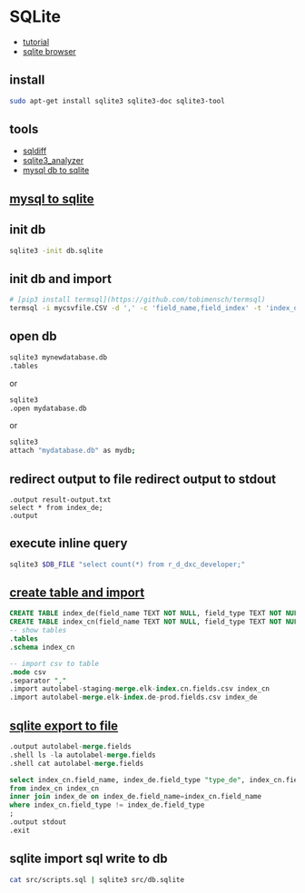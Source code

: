# SQLite 
* [tutorial](https://alphacodingskills.com/sqlite/sqlite-tutorial.php)
* [sqlite browser](https://github.com/sqlitebrowser/sqlitebrowser#ubuntu-and-derivatives)

## install 
```sh
sudo apt-get install sqlite3 sqlite3-doc sqlite3-tool
```

## tools
* [sqldiff](https://www.sqlite.org/sqldiff.html)
* [sqlite3_analyzer](https://www.sqlite.org/sqlanalyze.html)
* [mysql db to sqlite](https://pypi.org/project/mysql-to-sqlite3/)

## [mysql to sqlite](https://github.com/cherkavi/docker-images/blob/master/mariadb-mysql/README.md#convert-mysql-to-sqlite)

## init db
```sh
sqlite3 -init db.sqlite
```

## init db and import 
```sh
# [pip3 install termsql](https://github.com/tobimensch/termsql)
termsql -i mycsvfile.CSV -d ',' -c 'field_name,field_index' -t 'index_de' -o mynewdatabase.db
```

## open db
```sh
sqlite3 mynewdatabase.db
.tables
```
or
```sh
sqlite3
.open mydatabase.db
```
or 
```sh
sqlite3
attach "mydatabase.db" as mydb;
```
## redirect output to file redirect output to stdout
```
.output result-output.txt
select * from index_de;
.output
```
## execute inline query
```sh
sqlite3 $DB_FILE "select count(*) from r_d_dxc_developer;"
```

## [create table and import](https://sqlite.org/cli.html#importing_files_as_csv_or_other_formats)
```sql
CREATE TABLE index_de(field_name TEXT NOT NULL, field_type TEXT NOT NULL );
CREATE TABLE index_cn(field_name TEXT NOT NULL, field_type TEXT NOT NULL );
-- show tables 
.tables
.schema index_cn

-- import csv to table 
.mode csv
.separator ","
.import autolabel-staging-merge.elk-index.cn.fields.csv index_cn
.import autolabel-merge.elk-index.de-prod.fields.csv index_de
```

## [sqlite export to file](https://sqlite.org/cli.html#export_to_csv)
```sql
.output autolabel-merge.fields
.shell ls -la autolabel-merge.fields
.shell cat autolabel-merge.fields

select index_cn.field_name, index_de.field_type "type_de", index_cn.field_type "type_cn"
from index_cn index_cn
inner join index_de on index_de.field_name=index_cn.field_name 
where index_cn.field_type != index_de.field_type
;
.output stdout
.exit
```

## sqlite import sql write to db
```sh
cat src/scripts.sql | sqlite3 src/db.sqlite
```
